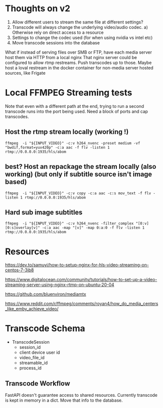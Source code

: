 # Thoughts on v2

 1. Allow different users to stream the same file at different settings?
 2. Transcode will always change the underlying video/audio codec.
   a) Otherwise rely on direct access to a resource
 3. Settings to change the codec used (for when using nvidia vs intel etc)
 4. Move transcode sessions into the database

What if instead of serving files over SMB or FTP, have each media server host them via HTTP from a local nginx 
That nginx server could be configured to allow rtmp restreams.
Push transcodes up to those.
Maybe host a loval restream in the docker container for non-media server hosted sources, like Frigate

# Local FFMPEG Streaming tests

Note that even with a different path at the end, trying to run a second transcode runs into the port being used. Need a block of ports and cap transcodes.

## Host the rtmp stream locally (working !)
`ffmpeg  -i "${INPUT_VIDEO}" -c:v h264_nvenc -preset medium -vf "bwdif,format=yuv420p" -c:a aac -f flv -listen 1 rtmp://0.0.0.0:1935/hls/abom`

## best? Host an repackage the stream locally (also working) (but only if subtitle source isn't image based)
`ffmpeg  -i "${INPUT_VIDEO}" -c:v copy -c:a aac -c:s mov_text -f flv -listen 1 rtmp://0.0.0.0:1935/hls/abom`

## Hard sub image subtitles
`ffmpeg  -i "${INPUT_VIDEO}" -c:v h264_nvenc -filter_complex "[0:v][0:s]overlay[v]" -c:a aac -map "[v]" -map 0:a:0 -f flv -listen 1 rtmp://0.0.0.0:1935/hls/abom`

# Resources

https://dev.to/samuyi/how-to-setup-nginx-for-hls-video-streaming-on-centos-7-3jb8

https://www.digitalocean.com/community/tutorials/how-to-set-up-a-video-streaming-server-using-nginx-rtmp-on-ubuntu-20-04

https://github.com/bluenviron/mediamtx

https://www.reddit.com/r/ffmpeg/comments/royan4/how_do_media_centers_like_emby_achieve_video/

# Transcode Schema

- TranscodeSession
  - session_id
  - client device user id
  - video_file_id
  - streamable_id
  - process_id

## Transcode Workflow

FastAPI doesn't guarantee access to shared resources.
Currently transcode is kept in memory in a dict.
Move that info to the database.